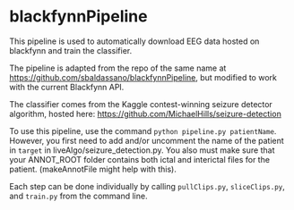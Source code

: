 # blackfynnPipeline

This pipeline is used to automatically download EEG data hosted on blackfynn and train the classifier.

The pipeline is adapted from the repo of the same name at https://github.com/sbaldassano/blackfynnPipeline, but modified to work with the current Blackfynn API.

The classifier comes from the Kaggle contest-winning seizure detector algorithm, hosted here: https://github.com/MichaelHills/seizure-detection

To use this pipeline, use the command `python pipeline.py patientName`. However, you first need to add and/or uncomment the name of the patient in `target` in liveAlgo/seizure\_detection.py. You also must make sure that your ANNOT\_ROOT folder contains both ictal and interictal files for the patient. (makeAnnotFile might help with this).

Each step can be done individually by calling `pullClips.py`, `sliceClips.py`, and `train.py` from the command line.
